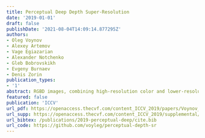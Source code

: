 ```yaml
---
title: Perceptual Deep Depth Super-Resolution
date: '2019-01-01'
draft: false
publishDate: '2021-08-04T14:09:14.877295Z'
authors:
- Oleg Voynov
- Alexey Artemov
- Vage Egiazarian
- Alexander Notchenko
- Gleb Bobrovskikh
- Evgeny Burnaev
- Denis Zorin
publication_types:
- '1'
abstract: RGBD images, combining high-resolution color and lower-resolution depth from various types of depth sensors, are increasingly common. One can significantly improve the resolution of depth maps by taking advantage of color information; deep learning methods make combining color and depth information particularly easy. However, fusing these two sources of data may lead to a variety of artifacts. If depth maps are used to reconstruct 3D shapes, e.g., for virtual reality applications, the visual quality of upsampled images is particularly important. The main idea of our approach is to measure the quality of depth map upsampling using renderings of resulting 3D surfaces. We demonstrate that a simple visual appearance-based loss, when used with either a trained CNN or simply a deep prior, yields significantly improved 3D shapes, as measured by a number of existing perceptual metrics. We compare this approach with a number of existing optimization and learning-based techniques.
featured: false
publication: 'ICCV'
url_pdf: https://openaccess.thecvf.com/content_ICCV_2019/papers/Voynov_Perceptual_Deep_Depth_Super-Resolution_ICCV_2019_paper.pdf
url_supp: https://openaccess.thecvf.com/content_ICCV_2019/supplemental/Voynov_Perceptual_Deep_Depth_ICCV_2019_supplemental.pdf
url_bibtex: /publications/2019-perceptual-deep/cite.bib
url_code: https://github.com/voyleg/perceptual-depth-sr
---
```


